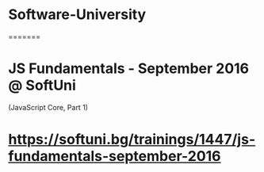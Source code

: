 # Software-University
=======
# JS Fundamentals - September 2016 @ SoftUni

(JavaScript Core, Part 1)

https://softuni.bg/trainings/1447/js-fundamentals-september-2016
=======